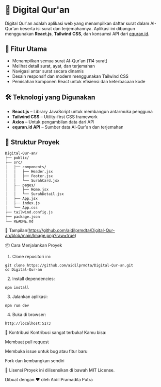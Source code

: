 # 📖 Digital Qur'an

Digital Qur'an adalah aplikasi web yang menampilkan daftar surat dalam Al-Qur'an beserta isi surat dan terjemahannya. Aplikasi ini dibangun menggunakan **React.js**, **Tailwind CSS**, dan konsumsi API dari [equran.id](https://equran.id).

## 🚀 Fitur Utama

- Menampilkan semua surat Al-Qur'an (114 surat)
- Melihat detail surat, ayat, dan terjemahan
- Navigasi antar surat secara dinamis
- Desain responsif dan modern menggunakan Tailwind CSS
- Pemisahan komponen React untuk efisiensi dan keterbacaan kode

## 🛠️ Teknologi yang Digunakan

- **React.js** – Library JavaScript untuk membangun antarmuka pengguna
- **Tailwind CSS** – Utility-first CSS framework
- **Axios** – Untuk pengambilan data dari API
- **equran.id API** – Sumber data Al-Qur'an dan terjemahan

## 📂 Struktur Proyek

```bash
Digital-Qur-an/
├── public/
├── src/
│   ├── components/
│   │   ├── Header.jsx
│   │   ├── Footer.jsx
│   │   └── SurahCard.jsx
│   ├── pages/
│   │   ├── Home.jsx
│   │   └── SurahDetail.jsx
│   ├── App.jsx
│   ├── index.js
│   └── App.css
├── tailwind.config.js
├── package.json
└── README.md
```
📸 Tampilan(https://github.com/aidilprmdta/Digital-Qur-an/blob/main/Image.png?raw=true)

📦 Cara Menjalankan Proyek
1. Clone repositori ini:
```
git clone https://github.com/aidilprmdta/Digital-Qur-an.git
cd Digital-Qur-an
```
2. Install dependencies:
```
npm install
```
3. Jalankan aplikasi:
```
npm run dev
```
4. Buka di browser:
```
http://localhost:5173
```
🤝 Kontribusi
Kontribusi sangat terbuka! Kamu bisa:

Membuat pull request

Membuka issue untuk bug atau fitur baru

Fork dan kembangkan sendiri

📜 Lisensi
Proyek ini dilisensikan di bawah MIT License.

Dibuat dengan ❤️ oleh Aidil Pramadita Putra
